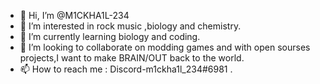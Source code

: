 - 👋 Hi, I’m @M1CKHA1L-234
- 👀 I’m interested in rock music ,biology and chemistry.
- 🌱 I’m currently learning biology and coding.
- 💞️ I’m looking to collaborate on modding games and with open sourses projects,I want to make BRAIN/OUT back to the world.
- 📫 How to reach me : Discord-m1ckha1l_234#6981 .

<!---
M1CKHA1L-234/M1CKHA1L-234 is a ✨ special ✨ repository because its `README.md` (this file) appears on your GitHub profile.
You can click the Preview link to take a look at your changes.
--->
